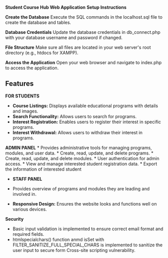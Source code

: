 **Student Course Hub Web Application**
**Setup Instructions**

**Create the Database**
Execute the SQL commands in the localhost.sql file to create the database and tables.

**Database Credentials**
Update the database credentials in db_connect.php with your database username and password if changed.

**File Structure**
Make sure all files are located in your web server's root directory (e.g., htdocs for XAMPP).

**Access the Application**
Open your web browser and navigate to index.php to access the application.


## Features

**FOR STUDENTS**
* **Course Listings:** Displays available educational programs with details and images.
* **Search Functionality:** Allows users to search for programs.
* **Interest Registration:** Enables users to register their interest in specific programs.
* **Interest Withdrawal:** Allows users to withdraw their interest in programs.


**ADMIN PANEL** 
    * Provides administrative tools for managing programs, modules, and user data.
    * Create, read, update, and delete programs.
    * Create, read, update, and delete modules.
    * User authentication for admin access.
    * View and manage interested student registration data.
    * Export the information of interested student
 

* **STAFF PANEL**
*  Provides overview of programs and modules they are leading and involved in.
  
 
* **Responsive Design:** Ensures the website looks and functions well on various devices.

**Security**
* Basic input validation is implemented to ensure correct email format and required fields.
* htmlspecialchars() function anmd isSet with FILTER_SANITIZE_FULL_SPECIAL_CHARS is implemented to sanitize the user input to secure form Cross-site scripting vulnerability.
